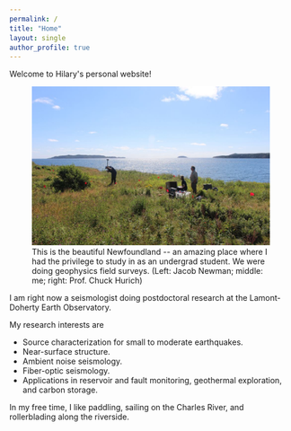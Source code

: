 ```yaml
---
permalink: /
title: "Home"
layout: single
author_profile: true
---
```

Welcome to Hilary's personal website!


<figure>
<img src="/pics/site/NL_field_survey.jpg" alt="This is the beautiful Newfoundland -- an amazing place where I had the privilege to study as an undergrad student. We were doing geophysics field surveys. (Left: Jacob Newman; middle: me; right: Prof. Chuck Hurich)">
<figcaption>This is the beautiful Newfoundland -- an amazing place where I had the privilege to study in as an undergrad student. We were doing geophysics field surveys. (Left: Jacob Newman; middle: me; right: Prof. Chuck Hurich)</figcaption>
</figure>

I am right now a seismologist doing postdoctoral research at the Lamont-Doherty Earth Observatory.

My research interests are

- Source characterization for small to moderate earthquakes.
-	Near-surface structure.
-	Ambient noise seismology.
-	Fiber-optic seismology.
-	Applications in reservoir and fault monitoring, geothermal exploration, and carbon storage.

In my free time, I like paddling, sailing on the Charles River, and rollerblading along the riverside.
